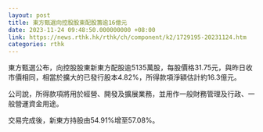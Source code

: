 ```yaml
---
layout: post
title: 東方甄選向控股股東配股籌逾16億元
date: 2023-11-24 09:48:50.000000000 +08:00
link: https://news.rthk.hk/rthk/ch/component/k2/1729195-20231124.htm
categories: rthk
---
```


東方甄選公布，向控股股東新東方配股逾5135萬股，每股價格31.75元，與昨日收市價相同，相當於擴大的已發行股本4.82%，所得款項淨額估計約16.3億元。

公司說，所得款項將用於經營、開發及擴展業務，並用作一般財務管理及行政、一般營運資金用途。

交易完成後，新東方持股由54.91%增至57.08%。
